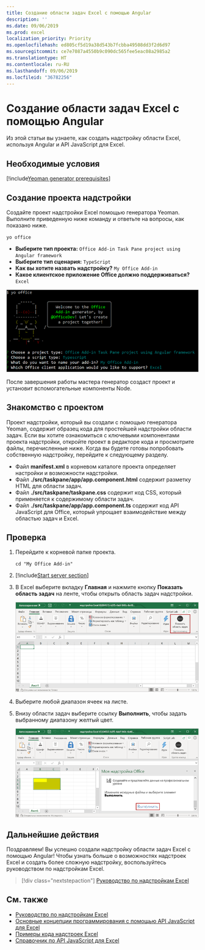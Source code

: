 ```yaml
---
title: Создание области задач Excel с помощью Angular
description: ''
ms.date: 09/06/2019
ms.prod: excel
localization_priority: Priority
ms.openlocfilehash: ed805cf5d19a38d543b7fcbba49508dd3f2d6d97
ms.sourcegitcommit: ce7e7087a4550b9c090dc565fee5eac08a2985a2
ms.translationtype: HT
ms.contentlocale: ru-RU
ms.lasthandoff: 09/06/2019
ms.locfileid: "36782256"
---
```

# <a name="build-an-excel-task-pane-add-in-using-angular"></a>Создание области задач Excel с помощью Angular

Из этой статьи вы узнаете, как создать надстройку области Excel, используя Angular и API JavaScript для Excel.

## <a name="prerequisites"></a>Необходимые условия

[!include[Yeoman generator prerequisites](../includes/quickstart-yo-prerequisites.md)]

## <a name="create-the-add-in-project"></a>Создание проекта надстройки

Создайте проект надстройки Excel помощью генератора Yeoman. Выполните приведенную ниже команду и ответьте на вопросы, как показано ниже.

```command&nbsp;line
yo office
```

- **Выберите тип проекта:** `Office Add-in Task Pane project using Angular framework`
- **Выберите тип сценария:** `TypeScript`
- **Как вы хотите назвать надстройку?** `My Office Add-in`
- **Какое клиентское приложение Office должно поддерживаться?** `Excel`

![Генератор Yeoman](../images/yo-office-excel-angular-2.png)

После завершения работы мастера генератор создаст проект и установит вспомогательные компоненты Node.

## <a name="explore-the-project"></a>Знакомство с проектом

Проект надстройки, который вы создали с помощью генератора Yeoman, содержит образец кода для простейшей надстройки области задач. Если вы хотите ознакомиться с ключевыми компонентами проекта надстройки, откройте проект в редакторе кода и просмотрите файлы, перечисленные ниже. Когда вы будете готовы попробовать собственную надстройку, перейдите к следующему разделу.

- Файл **manifest.xml** в корневом каталоге проекта определяет настройки и возможности надстройки.
- Файл **./src/taskpane/app/app.component.html** содержит разметку HTML для области задач.
- Файл **./src/taskpane/taskpane.css** содержит код CSS, который применяется к содержимому области задач.
- Файл **./src/taskpane/app/app.component.ts** содержит код API JavaScript для Office, который упрощает взаимодействие между областью задач и Excel.

## <a name="try-it-out"></a>Проверка

1. Перейдите к корневой папке проекта.

    ```command&nbsp;line
    cd "My Office Add-in"
    ```

2. [!include[Start server section](../includes/quickstart-yo-start-server-excel.md)] 

3. В Excel выберите вкладку **Главная** и нажмите кнопку **Показать область задач** на ленте, чтобы открыть область задач надстройки.

    ![Кнопка надстройки Excel](../images/excel-quickstart-addin-3b.png)

4. Выберите любой диапазон ячеек на листе.

5. Внизу области задач выберите ссылку **Выполнить**, чтобы задать выбранному диапазону желтый цвет.

    ![Надстройка Excel](../images/excel-quickstart-addin-3c.png)

## <a name="next-steps"></a>Дальнейшие действия

Поздравляем! Вы успешно создали надстройку области задач Excel с помощью Angular! Чтобы узнать больше о возможностях надстроек Excel и создать более сложную надстройку, воспользуйтесь руководством по надстройкам Excel.

> [!div class="nextstepaction"]
> [Руководство по надстройкам Excel](../tutorials/excel-tutorial.md)

## <a name="see-also"></a>См. также

* [Руководство по надстройкам Excel](../tutorials/excel-tutorial-create-table.md)
* [Основные концепции программирования с помощью API JavaScript для Excel](../excel/excel-add-ins-core-concepts.md)
* [Примеры кода надстроек Excel](https://developer.microsoft.com/office/gallery/?filterBy=Samples,Excel)
* [Справочник по API JavaScript для Excel](/office/dev/add-ins/reference/overview/excel-add-ins-reference-overview)
